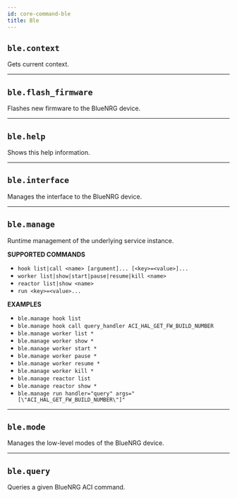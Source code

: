 ```yaml
---
id: core-command-ble
title: Ble
---
```


## `ble.context`

Gets current context.


----
## `ble.flash_firmware`

Flashes new firmware to the BlueNRG device.


----
## `ble.help`

Shows this help information.


----
## `ble.interface`

Manages the interface to the BlueNRG device.


----
## `ble.manage`

Runtime management of the underlying service instance.


**SUPPORTED COMMANDS**

  - `hook list|call <name> [argument]... [<key>=<value>]...`
  - `worker list|show|start|pause|resume|kill <name>`
  - `reactor list|show <name>`
  - `run <key>=<value>...`


**EXAMPLES**

  - `ble.manage hook list`
  - `ble.manage hook call query_handler ACI_HAL_GET_FW_BUILD_NUMBER`
  - `ble.manage worker list *`
  - `ble.manage worker show *`
  - `ble.manage worker start *`
  - `ble.manage worker pause *`
  - `ble.manage worker resume *`
  - `ble.manage worker kill *`
  - `ble.manage reactor list`
  - `ble.manage reactor show *`
  - `ble.manage run handler="query" args="[\"ACI_HAL_GET_FW_BUILD_NUMBER\"]"`


----
## `ble.mode`

Manages the low-level modes of the BlueNRG device.


----
## `ble.query`

Queries a given BlueNRG ACI command.

